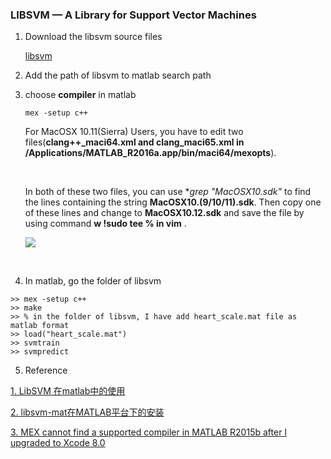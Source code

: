 ### LIBSVM — A Library for Support Vector Machines



1. Download the libsvm source files

   [libsvm](http://www.csie.ntu.edu.tw/~cjlin/libsvm/)

2. Add the path of libsvm to matlab search path


3. choose **compiler** in matlab

   ```
   mex -setup c++
   ```

   For MacOSX 10.11(Sierra) Users, you have to edit two files(**clang++_maci64.xml and clang_maci65.xml in /Applications/MATLAB_R2016a.app/bin/maci64/mexopts**).

   ​

   In both of these two files, you can use **grep "MacOSX10.*sdk"** to find the lines containing the string **MacOSX10.(9/10/11).sdk**. Then copy one of these lines and change to **MacOSX10.12.sdk** and save the file by using command **w !sudo tee % in vim** .

   ![](http://p1.bpimg.com/567571/f9f2dd13b78b4c1f.png)

   ​

4. In matlab, go the folder of libsvm

```
>> mex -setup c++
>> make
>> % in the folder of libsvm, I have add heart_scale.mat file as matlab format
>> load("heart_scale.mat")
>> svmtrain
>> svmpredict
```



5.  Reference

[1. LibSVM 在matlab中的使用](http://blog.csdn.net/abcjennifer/article/details/7370177)

[2. libsvm-mat在MATLAB平台下的安装](http://www.matlabsky.com/thread-11925-1-1.html)

[3. MEX cannot find a supported compiler in MATLAB R2015b after I upgraded to Xcode 8.0](https://au.mathworks.com/matlabcentral/answers/303369-mex-cannot-find-a-supported-compiler-in-matlab-r2015b-after-i-upgraded-to-xcode-8-0#answer_235135)